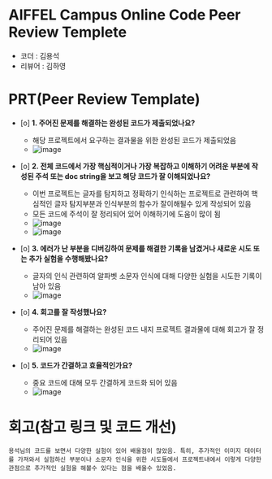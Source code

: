 # AIFFEL Campus Online Code Peer Review Templete
- 코더 : 김용석
- 리뷰어 : 김하영


# PRT(Peer Review Template)
- [o]  **1. 주어진 문제를 해결하는 완성된 코드가 제출되었나요?**
    - 해당 프로젝트에서 요구하는 결과물을 위한 완성된 코드가 제출되었음
    - ![image](https://github.com/user-attachments/assets/61fb4570-dfe7-48c9-b36b-9c098787ca47)

    
- [o]  **2. 전체 코드에서 가장 핵심적이거나 가장 복잡하고 이해하기 어려운 부분에 작성된 
주석 또는 doc string을 보고 해당 코드가 잘 이해되었나요?**
    - 이번 프로젝트는 글자를 탐지하고 정확하기 인식하는 프로젝트로 관련하여 핵심적인 글자 탐지부분과 인식부분의 함수가 잘이해될수 있게 작성되어 있음
    - 모든 코드에 주석이 잘 정리되어 있어 이해하기에 도움이 많이 됨
    - ![image](https://github.com/user-attachments/assets/336d6f30-674a-4663-9768-63a0791de0ea)
    - ![image](https://github.com/user-attachments/assets/f95657e0-1bf0-4bee-9d40-97553919be51)

        
- [o]  **3. 에러가 난 부분을 디버깅하여 문제를 해결한 기록을 남겼거나
새로운 시도 또는 추가 실험을 수행해봤나요?**
    - 글자의 인식 관련하여 알파벳 소문자 인식에 대해 다양한 실험을 시도한 기록이 남아 있음
    - ![image](https://github.com/user-attachments/assets/a5445db0-03a2-4c6c-afc8-614116445302)

        
- [o]  **4. 회고를 잘 작성했나요?**
    - 주어진 문제를 해결하는 완성된 코드 내지 프로젝트 결과물에 대해 회고가 잘 정리되어 있음
    - ![image](https://github.com/user-attachments/assets/4477ead3-abfb-4320-83ed-ce44e656f2c4)

        
- [o]  **5. 코드가 간결하고 효율적인가요?**
    - 중요 코드에 대해 모두 간결하게 코드화 되어 있음
    - ![image](https://github.com/user-attachments/assets/9cc2951e-5377-4e07-b1c1-192eac938857)



# 회고(참고 링크 및 코드 개선)
```
용석님의 코드를 보면서 다양한 실험이 있어 배울점이 많았음. 특히, 추가적인 이미지 데이터를 가져와서 실험하신 부분이나 소문자 인식을 위한 시도들에서 프로젝트내에서 이렇게 다양한 관점으로 추가적인 실험을 해볼수 있다는 점을 배울수 있었음.
```

